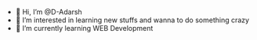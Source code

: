 - 👋 Hi, I’m @D-Adarsh
- 👀 I’m interested in learning new stuffs and wanna to do something crazy
- 🌱 I’m currently learning WEB Development

<!---
D-Adarsh/D-Adarsh is a ✨ special ✨ repository because its `README.md` (this file) appears on your GitHub profile.
You can click the Preview link to take a look at your changes.
--->
